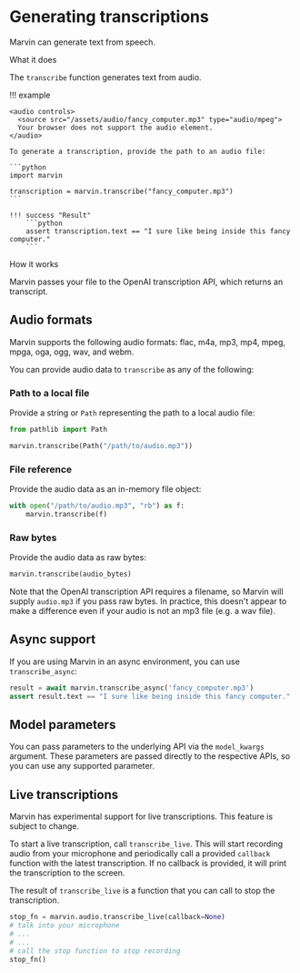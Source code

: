 # Generating transcriptions

Marvin can generate text from speech. 

<div class="admonition abstract">
  <p class="admonition-title">What it does</p>
  <p>
    The <code>transcribe</code> function generates text from audio.
  </p>
</div>



!!! example

    <audio controls>
      <source src="/assets/audio/fancy_computer.mp3" type="audio/mpeg">
      Your browser does not support the audio element.
    </audio>

    To generate a transcription, provide the path to an audio file:

    ```python
    import marvin

    transcription = marvin.transcribe("fancy_computer.mp3")
    ```

    !!! success "Result"
        ```python
        assert transcription.text == "I sure like being inside this fancy computer."
        ```

        

<div class="admonition info">
  <p class="admonition-title">How it works</p>
  <p>
    Marvin passes your file to the OpenAI transcription API, which returns an transcript.
  </p>
</div>

## Audio formats

Marvin supports the following audio formats: flac, m4a, mp3, mp4, mpeg, mpga, oga, ogg, wav, and webm.

You can provide audio data to `transcribe` as any of the following:

### Path to a local file

Provide a string or `Path` representing the path to a local audio file:

```python
from pathlib import Path

marvin.transcribe(Path("/path/to/audio.mp3"))
```

### File reference

Provide the audio data as an in-memory file object:

```python
with open("/path/to/audio.mp3", "rb") as f:
    marvin.transcribe(f)
```


### Raw bytes

Provide the audio data as raw bytes:

```python
marvin.transcribe(audio_bytes)
```

Note that the OpenAI transcription API requires a filename, so Marvin will supply `audio.mp3` if  you pass raw bytes. In practice, this doesn't appear to make a difference even if your audio is not an mp3 file (e.g. a wav file).


## Async support

If you are using Marvin in an async environment, you can use `transcribe_async`:

```python
result = await marvin.transcribe_async('fancy_computer.mp3')
assert result.text == "I sure like being inside this fancy computer."
```



## Model parameters
You can pass parameters to the underlying API via the `model_kwargs` argument. These parameters are passed directly to the respective APIs, so you can use any supported parameter.

## Live transcriptions

Marvin has experimental support for live transcriptions. This feature is subject to change.

To start a live transcription, call `transcribe_live`. This will start recording audio from your microphone and periodically call a provided `callback` function with the latest transcription. If no callback is provided, it will print the transcription to the screen. 

The result of `transcribe_live` is a function that you can call to stop the transcription.



```python
stop_fn = marvin.audio.transcribe_live(callback=None)
# talk into your microphone
# ...
# ...
# call the stop function to stop recording
stop_fn()
```

